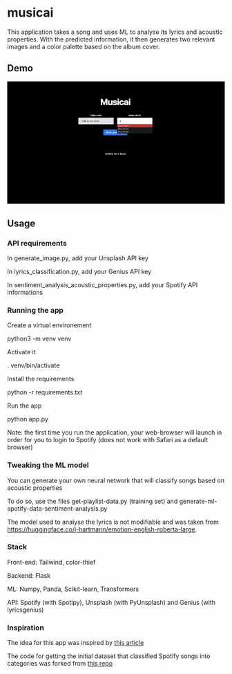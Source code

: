 # musicai

This application takes a song and uses ML to analyse its lyrics and acoustic properties.
With the predicted information, it then generates two relevant images and a color palette based on the album cover.

## Demo 

![](demo.gif)

## Usage

### API requirements
In generate_image.py, add your Unsplash API key

In lyrics_classification.py, add your Genius API key

In sentiment_analysis_acoustic_properties.py, add your Spotify API informations

### Running the app

Create a virtual environement 

python3 -m venv venv

Activate it

.  venv/bin/activate

Install the requirements

python -r requirements.txt

Run the app

python app.py

Note: the first time you run the application, your web-browser will launch in order for you to login to Spotify (does not work with Safari as a default browser)

### Tweaking the ML model

You can generate your own neural network that will classify songs based on acoustic properties

To do so, use the files get-playlist-data.py (training set) and generate-ml-spotify-data-sentiment-analysis.py

The model used to analyse the lyrics is not modifiable and was taken from https://huggingface.co/j-hartmann/emotion-english-roberta-large.

### Stack

Front-end: Tailwind, color-thief

Backend: Flask

ML: Numpy, Panda, Scikit-learn, Transformers

API: Spotify (with Spotipy), Unsplash (with PyUnsplash) and Genius (with lyricsgenius)

### Inspiration
The idea for this app was inspired by [this article](https://medium.com/codex/music-mood-classification-using-neural-networks-and-spotifys-web-api-d73b391044a4)

The code for getting the initial dataset that classified Spotify songs into categories was forked from [this repo](https://github.com/kvsingh/music-mood-classification)



